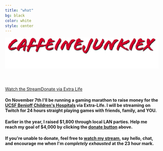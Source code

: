 ```yaml
---
title: "what"
bg: black
color: white
style: center
---
```


![Main Heading](img/header.png)

<div id="countdown"><h4>&nbsp;</h4></div>

<div class="icontain twitch-window">
    <div id="twitch-embed"></div>
</div>

<a class="button-watch" href="https://stream.cjx.watch/">Watch the Stream</a><a class="button-donate" href="https://donate.cjx.watch/">Donate via Extra Life</a>

#### On **November 7th** I'll be running a gaming marathon to raise money for the [**UCSF Benioff Children's Hospitals**](https://give.ucsfbenioffchildrens.org) via Extra-Life. I will be streaming on Twitch for **24 hours straight** playing games with friends, family, and **YOU.**

#### Earlier in the year, I raised **$1,800** through local LAN parties.  Help me reach my **goal of $4,000** by clicking the [**donate button**](https://donate.cjx.watch/) above.

#### If you're unable to donate, feel free to [**watch my stream,**](https://stream.cjx.watch/) say hello, chat, and encourage me when I'm **_completely exhausted_** at the 23 hour mark.

<canvas id="flyingspace"></canvas>

